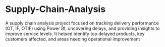 # Supply-Chain-Analysis
A supply chain analysis project focused on tracking delivery performance (OT, IF, OTIF) using Power BI, uncovering delays, and providing insights to improve service levels. It helped identify top delayed products, key customers affected, and areas needing operational improvement
